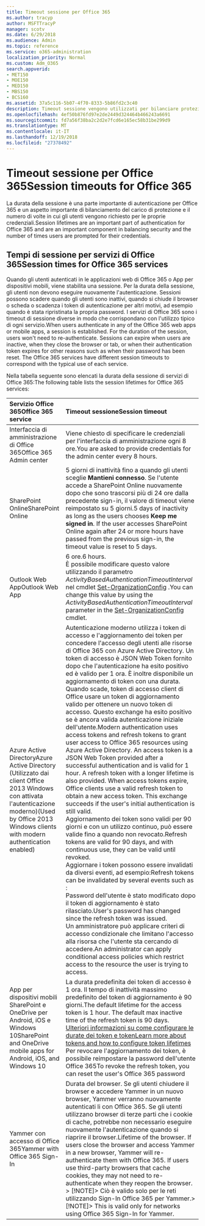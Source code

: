 ```yaml
---
title: Timeout sessione per Office 365
ms.author: tracyp
author: MSFTTracyP
manager: scotv
ms.date: 6/29/2018
ms.audience: Admin
ms.topic: reference
ms.service: o365-administration
localization_priority: Normal
ms.custom: Adm_O365
search.appverid:
- MET150
- MOE150
- MED150
- MBS150
- BCS160
ms.assetid: 37a5c116-5b07-4f70-8333-5b86fd2c3c40
description: Timeout sessione vengono utilizzati per bilanciare protezione e semplicità di accesso in applicazioni client di Office 365.
ms.openlocfilehash: 4ef50b876fd97e2de2449d324464b466243a6691
ms.sourcegitcommit: fd7a56f38ba2c2d2e7fcd6e165ec58b31be299d9
ms.translationtype: MT
ms.contentlocale: it-IT
ms.lasthandoff: 12/19/2018
ms.locfileid: "27378492"
---
```

# <a name="session-timeouts-for-office-365"></a><span data-ttu-id="39225-103">Timeout sessione per Office 365</span><span class="sxs-lookup"><span data-stu-id="39225-103">Session timeouts for Office 365</span></span>

<span data-ttu-id="39225-104">La durata della sessione è una parte importante di autenticazione per Office 365 e un aspetto importante di bilanciamento del carico di protezione e il numero di volte in cui gli utenti vengono richiesto per le proprie credenziali.</span><span class="sxs-lookup"><span data-stu-id="39225-104">Session lifetimes are an important part of authentication for Office 365 and are an important component in balancing security and the number of times users are prompted for their credentials.</span></span>
  
## <a name="session-times-for-office-365-services"></a><span data-ttu-id="39225-105">Tempi di sessione per servizi di Office 365</span><span class="sxs-lookup"><span data-stu-id="39225-105">Session times for Office 365 services</span></span>

<span data-ttu-id="39225-p101">Quando gli utenti autenticati in le applicazioni web di Office 365 o App per dispositivi mobili, viene stabilita una sessione. Per la durata della sessione, gli utenti non devono eseguire nuovamente l'autenticazione. Sessioni possono scadere quando gli utenti sono inattivi, quando si chiude il browser o scheda o scadenza i token di autenticazione per altri motivi, ad esempio quando è stata ripristinata la propria password. I servizi di Office 365 sono i timeout di sessione diverse in modo che corrispondano con l'utilizzo tipico di ogni servizio.</span><span class="sxs-lookup"><span data-stu-id="39225-p101">When users authenticate in any of the Office 365 web apps or mobile apps, a session is established. For the duration of the session, users won't need to re-authenticate. Sessions can expire when users are inactive, when they close the browser or tab, or when their authentication token expires for other reasons such as when their password has been reset. The Office 365 services have different session timeouts to correspond with the typical use of each service.</span></span>
  
<span data-ttu-id="39225-110">Nella tabella seguente sono elencati la durata della sessione di servizi di Office 365:</span><span class="sxs-lookup"><span data-stu-id="39225-110">The following table lists the session lifetimes for Office 365 services:</span></span>
  
|<span data-ttu-id="39225-111">**Servizio Office 365**</span><span class="sxs-lookup"><span data-stu-id="39225-111">**Office 365 service**</span></span>|<span data-ttu-id="39225-112">**Timeout sessione**</span><span class="sxs-lookup"><span data-stu-id="39225-112">**Session timeout**</span></span>|
|:-----|:-----|
|<span data-ttu-id="39225-113">Interfaccia di amministrazione di Office 365</span><span class="sxs-lookup"><span data-stu-id="39225-113">Office 365 Admin center</span></span>  <br/> |<span data-ttu-id="39225-114">Viene chiesto di specificare le credenziali per l'interfaccia di amministrazione ogni 8 ore.</span><span class="sxs-lookup"><span data-stu-id="39225-114">You are asked to provide credentials for the admin center every 8 hours.</span></span>  <br/> |
|<span data-ttu-id="39225-115">SharePoint Online</span><span class="sxs-lookup"><span data-stu-id="39225-115">SharePoint Online</span></span>  <br/> |<span data-ttu-id="39225-p102">5 giorni di inattività fino a quando gli utenti sceglie **Mantieni connesso**. Se l'utente accede a SharePoint Online nuovamente dopo che sono trascorsi più di 24 ore dalla precedente sign-in, il valore di timeout viene reimpostato su 5 giorni.</span><span class="sxs-lookup"><span data-stu-id="39225-p102">5 days of inactivity as long as the users chooses **Keep me signed in**. If the user accesses SharePoint Online again after 24 or more hours have passed from the previous sign-in, the timeout value is reset to 5 days.  </span></span><br/> |
|<span data-ttu-id="39225-118">Outlook Web App</span><span class="sxs-lookup"><span data-stu-id="39225-118">Outlook Web App</span></span>  <br/> |<span data-ttu-id="39225-119">6 ore.</span><span class="sxs-lookup"><span data-stu-id="39225-119">6 hours.</span></span>  <br/> <span data-ttu-id="39225-120">È possibile modificare questo valore utilizzando il parametro _ActivityBasedAuthenticationTimeoutInterval_ nel cmdlet [Set-OrganizationConfig](https://go.microsoft.com/fwlink/p/?LinkId=615378) .</span><span class="sxs-lookup"><span data-stu-id="39225-120">You can change this value by using the  _ActivityBasedAuthenticationTimeoutInterval_ parameter in the [Set-OrganizationConfig](https://go.microsoft.com/fwlink/p/?LinkId=615378) cmdlet.</span></span>  <br/> |
|<span data-ttu-id="39225-121">Azure Active Directory</span><span class="sxs-lookup"><span data-stu-id="39225-121">Azure Active Directory</span></span>  <br/> <span data-ttu-id="39225-122">(Utilizzato dai client Office 2013 Windows con attivata l'autenticazione moderno)</span><span class="sxs-lookup"><span data-stu-id="39225-122">(Used by Office 2013 Windows clients with modern authentication enabled)</span></span>  <br/> | <span data-ttu-id="39225-p103">Autenticazione moderno utilizza i token di accesso e l'aggiornamento dei token per concedere l'accesso degli utenti alle risorse di Office 365 con Azure Active Directory. Un token di accesso è JSON Web Token fornito dopo che l'autenticazione ha esito positivo ed è valido per 1 ora. È inoltre disponibile un aggiornamento di token con una durata. Quando scade, token di accesso client di Office usare un token di aggiornamento valido per ottenere un nuovo token di accesso. Questo exchange ha esito positivo se è ancora valida autenticazione iniziale dell'utente.</span><span class="sxs-lookup"><span data-stu-id="39225-p103">Modern authentication uses access tokens and refresh tokens to grant user access to Office 365 resources using Azure Active Directory. An access token is a JSON Web Token provided after a successful authentication and is valid for 1 hour. A refresh token with a longer lifetime is also provided. When access tokens expire, Office clients use a valid refresh token to obtain a new access token. This exchange succeeds if the user's initial authentication is still valid.</span></span>  <br/>  <span data-ttu-id="39225-128">Aggiornamento dei token sono validi per 90 giorni e con un utilizzo continuo, può essere valide fino a quando non revocato.</span><span class="sxs-lookup"><span data-stu-id="39225-128">Refresh tokens are valid for 90 days, and with continuous use, they can be valid until revoked.</span></span>  <br/>  <span data-ttu-id="39225-129">Aggiornare i token possono essere invalidati da diversi eventi, ad esempio:</span><span class="sxs-lookup"><span data-stu-id="39225-129">Refresh tokens can be invalidated by several events such as :</span></span>  <br/>  <span data-ttu-id="39225-130">Password dell'utente è stato modificato dopo il token di aggiornamento è stato rilasciato.</span><span class="sxs-lookup"><span data-stu-id="39225-130">User's password has changed since the refresh token was issued.</span></span>  <br/>  <span data-ttu-id="39225-131">Un amministratore può applicare criteri di accesso condizionale che limitano l'accesso alla risorsa che l'utente sta cercando di accedere.</span><span class="sxs-lookup"><span data-stu-id="39225-131">An administrator can apply conditional access policies which restrict access to the resource the user is trying to access.</span></span>  <br/> |
|<span data-ttu-id="39225-132">App per dispositivi mobili SharePoint e OneDrive per Android, iOS e Windows 10</span><span class="sxs-lookup"><span data-stu-id="39225-132">SharePoint and OneDrive mobile apps for Android, iOS, and Windows 10</span></span>  <br/> |<span data-ttu-id="39225-p104">La durata predefinita dei token di accesso è 1 ora. Il tempo di inattività massimo predefinito del token di aggiornamento è 90 giorni.</span><span class="sxs-lookup"><span data-stu-id="39225-p104">The default lifetime for the access token is 1 hour. The default max inactive time of the refresh token is 90 days.  </span></span><br/> [<span data-ttu-id="39225-135">Ulteriori informazioni su come configurare le durate dei token e token</span><span class="sxs-lookup"><span data-stu-id="39225-135">Learn more about tokens and how to configure token lifetimes</span></span>](https://docs.microsoft.com/en-us/azure/active-directory/active-directory-configurable-token-lifetimes) <br/> <span data-ttu-id="39225-136">Per revocare l'aggiornamento dei token, è possibile reimpostare la password dell'utente Office 365</span><span class="sxs-lookup"><span data-stu-id="39225-136">To revoke the refresh token, you can reset the user's Office 365 password</span></span>  <br/> |
|<span data-ttu-id="39225-137">Yammer con accesso di Office 365</span><span class="sxs-lookup"><span data-stu-id="39225-137">Yammer with Office 365 Sign-In</span></span>  <br/> |<span data-ttu-id="39225-p105">Durata del browser. Se gli utenti chiudere il browser e accedere Yammer in un nuovo browser, Yammer verranno nuovamente autenticati li con Office 365. Se gli utenti utilizzano browser di terze parti che i cookie di cache, potrebbe non necessario eseguire nuovamente l'autenticazione quando si riaprire il browser.</span><span class="sxs-lookup"><span data-stu-id="39225-p105">Lifetime of the browser. If users close the browser and access Yammer in a new browser, Yammer will re-authenticate them with Office 365. If users use third-party browsers that cache cookies, they may not need to re-authenticate when they reopen the browser.  </span></span><br/> <span data-ttu-id="39225-141">> [!NOTE]> Ciò è valido solo per le reti utilizzando Sign-In Office 365 per Yammer.</span><span class="sxs-lookup"><span data-stu-id="39225-141">> [!NOTE]> This is valid only for networks using Office 365 Sign-In for Yammer.</span></span>           |
   

